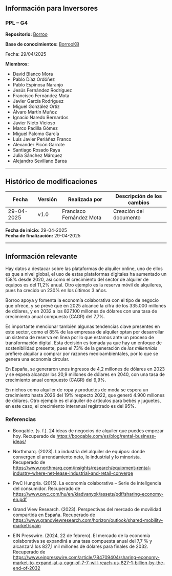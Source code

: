 

## Información para Inversores

### PPL – G4

**Repositorio:** [Borroo](https://github.com/ISPP-2425-G4/borroo)

**Base de conocimientos:** [BorrooKB](https://borrookb.netlify.app/)

Fecha: 29/04/2025


**Miembros:**

- David Blanco Mora
- Pablo Díaz Ordóñez
- Pablo Espinosa Naranjo
- Jesús Fernández Rodríguez
- Francisco Fernández Mota
- Javier García Rodríguez
- Miguel González Ortiz
- Álvaro Martín Muñoz
- Ignacio Naredo Bernardos
- Javier Nieto Vicioso
- Marco Padilla Gómez
- Miguel Palomo García
- Luis Javier Periáñez Franco
- Alexander Picón Garrote
- Santiago Rosado Raya
- Julia Sánchez Márquez
- Alejandro Sevillano Barea

---

## **Histórico de modificaciones**

| Fecha      | Versión | Realizada por           | Descripción de los cambios |
| ---------- | ------- | ----------------------- | -------------------------- |
| 29-04-2025 | v1.0    | Francisco Fernández Mota | Creación del documento     |



**Fecha de inicio:** 29-04-2025  
**Fecha de finalización:** 29-04-2025

---

## Información relevante
Hay datos a destacar sobre las plataformas de alquiler online, uno de ellos es que a nivel global, el uso de estas plataformas digitales ha aumentado un 158% desde 2020, así como el crecimiento del sector de alquiler de equipos es del 11,2% anual. Otro ejemplo es la reserva móvil de alquileres, pues ha crecido un 230% en los últimos 3 años.

Borroo apoya y fomenta la economía colaborativa con el tipo de negocio que ofrece, y se prevé que en 2025 alcance la cifra de los 335.000 millones de dólares, y en 2032 a los 827.100 millones de dólares con una tasa de crecimiento anual compuesto (CAGR) del 7,7%.

Es importante mencionar también algunas tendencias clave presentes en este sector, como el 85% de las empresas de alquiler optan por desarrollar un sistema de reserva en línea por lo que estamos ante un proceso de transformación digital. Esta decisión es tomada ya que hay un enfoque de sostenibilidad presente, pues el 73% de la generación de <i>los millennials</i> prefiere alquilar a comprar por razones medioambientales, por lo que se genera una economía circular.

En España, se generaron unos ingresos de 4,2 millones de dólares en 2023 y se espera alcanzar los 20,9 millones de dólares en 2040, con una tasa de crecimiento anual compuesto (CAGR) del 9,9%.

En nichos como alquiler de ropa y productos de moda se espera un crecimiento hasta 2026 del 19% respecto 2022, que generó 4.900 millones de dólares. Otro ejemplo es el alquiler de artículos para bebés y juguetes, en este caso, el crecimiento interanual registrado es del 95%.

### Referencias
- Booqable. (s. f.). 24 ideas de negocios de alquiler que puedes empezar hoy. Recuperado de https://booqable.com/es/blog/rental-business-ideas/

- Northmarq. (2023). La industria del alquiler de equipos: donde convergen el arrendamiento neto, lo industrial y lo minorista. Recuperado de https://www.northmarq.com/insights/research/equipment-rental-industry-where-net-lease-industrial-and-retail-converge

- PwC Hungría. (2015). La economía colaborativa – Serie de inteligencia del consumidor. Recuperado de https://www.pwc.com/hu/en/kiadvanyok/assets/pdf/sharing-economy-en.pdf

- Grand View Research. (2023). Perspectivas del mercado de movilidad compartida en España. Recuperado de https://www.grandviewresearch.com/horizon/outlook/shared-mobility-market/spain

- EIN Presswire. (2024, 22 de febrero). El mercado de la economía colaborativa se expandirá a una tasa compuesta anual del 7,7 % y alcanzará los 827,1 mil millones de dólares para finales de 2032. Recuperado de https://www.einpresswire.com/article/784709404/sharing-economy-market-to-expand-at-a-cagr-of-7-7-will-reach-us-827-1-billion-by-the-end-of-2032